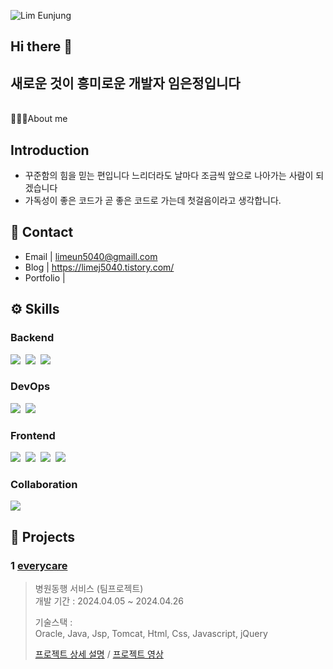 

<!-- 타이틀 부분 -->
![Lim Eunjung](https://capsule-render.vercel.app/api?type=wave&color=auto&height=300&section=header&text=Lim%20Eunjung&fontSize=90)

<!-- 내용 부분 -->
## Hi there 👋
## 새로운 것이 흥미로운 개발자 임은정입니다
<br>
 🙋🏻‍♀️About me 
<br>

<div class="introduction">
    <h2>Introduction</h2>
    <ul>
        <li>꾸준함의 힘을 믿는 편입니다 느리더라도 날마다 조금씩 앞으로 나아가는 사람이 되겠습니다</li>
        <li>가독성이 좋은 코드가 곧 좋은 코드로 가는데 첫걸음이라고 생각합니다.</li>
    </ul>
</div>

<div class="Contact">
    <h2>📇 Contact</h2>
    <ul>
        <li>Email | <a href="limeun5040@gmail.com">limeun5040@gmaill.com</a></li>
        <li>Blog | <a href="https://limej5040.tistory.com/">https://limej5040.tistory.com/</a></li>
        <li>Portfolio | <a href="#"></a></li>
    </ul>
</div>
<div class="Skills">
    <h2>⚙️ Skills</h2>
    <h3>Backend</h3>
    <div>
     <img src="https://img.shields.io/badge/java-007396?style=for-the-badge&logo=java&logoColor=white">&nbsp
     <img src="https://img.shields.io/badge/spring-6DB33F?style=for-the-badge&logo=spring&logoColor=white">&nbsp
     <img src="https://img.shields.io/badge/mysql-4479A1?style=for-the-badge&logo=mysql&logoColor=white"> 
    </div> 
    <h3>DevOps</h3>
    <div>
     <img src="https://img.shields.io/badge/oracle-F80000?style=for-the-badge&logo=oracle&logoColor=white">&nbsp
     <img src="https://img.shields.io/badge/apache tomcat-F8DC75?style=for-the-badge&logo=apachetomcat&logoColor=white">&nbsp
  <br>
    </div> 
    <h3>Frontend</h3>
    <div>
    <img src="https://img.shields.io/badge/html5-E34F26?style=for-the-badge&logo=html5&logoColor=white">&nbsp
    <img src="https://img.shields.io/badge/css-1572B6?style=for-the-badge&logo=css3&logoColor=white">&nbsp
    <img src="https://img.shields.io/badge/javascript-F7DF1E?style=for-the-badge&logo=javascript&logoColor=black">&nbsp 
    <img src="https://img.shields.io/badge/jquery-0769AD?style=for-the-badge&logo=jquery&logoColor=white">&nbsp
  <br>
    </div>
     <h3>Collaboration</h3>
    <div>
     <img src="https://img.shields.io/badge/github-181717?style=for-the-badge&logo=github&logoColor=white"> 
</div>
<div class="project">
    <h2>📍 Projects</h2>
    <h3>1 <a href="https://github.com/limej5040/everycare">everycare</a></h3>
    <blockquote>
        <p> 병원동행 서비스 (팀프로젝트)
            <br>
            개발 기간 : 2024.04.05 ~ 2024.04.26
        </p>
        <p> 기술스택 : 
            <br>
            Oracle, Java, Jsp, Tomcat, Html, Css, Javascript, jQuery
        </p>
        <p>
            <a href="https://github.com/limej5040/everycare">프로젝트 상세 설명</a> / <a href="#">프로젝트 영상</a>
        </p>
    </blockquote>
</div>
